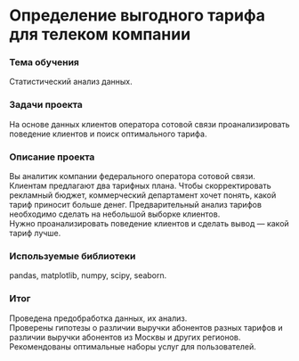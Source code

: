 # Определение выгодного тарифа для телеком компании

### Тема обучения
Статистический анализ данных.

### Задачи проекта
На основе данных клиентов оператора сотовой связи проанализировать поведение клиентов и поиск оптимального тарифа.

### Описание проекта
Вы аналитик компании федерального оператора сотовой связи. Клиентам предлагают два тарифных плана. Чтобы скорректировать рекламный бюджет, коммерческий департамент хочет понять, какой тариф приносит больше денег. Предварительный анализ тарифов необходимо сделать на небольшой выборке клиентов.  
Нужно проанализировать поведение клиентов и сделать вывод — какой тариф лучше.

### Используемые библиотеки
pandas, matplotlib, numpy, scipy, seaborn.

### Итог
Проведена предобработка данных, их анализ.  
Проверены гипотезы о различии выручки абонентов разных тарифов и различии выручки абонентов из Москвы и других регионов.  
Рекомендованы оптимальные наборы услуг для пользователей.





